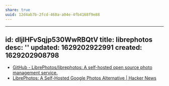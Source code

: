```yaml
---
share: true
uuid: 12d4ab7b-2fcd-468a-a04e-4fb4168f9e88
---
```

---
id: dIjIHFvSqjp530WwRBQtV
title: librephotos
desc: ''
updated: 1629202922991
created: 1629202908798
---

* [GitHub - LibrePhotos/librephotos: A self-hosted open source photo management service.](https://github.com/LibrePhotos/librephotos)
* [LibrePhotos: A Self-Hosted Google Photos Alternative | Hacker News](https://news.ycombinator.com/item?id=25588712)
